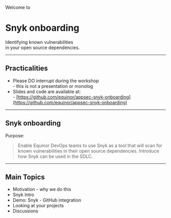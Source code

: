 <!-- .slide: data-background-image="./content/images/appsec-icon.svg" data-background-size="7%" data-background-position="right 2% top 2%"-->
Welcome to
# Snyk onboarding

Identifying known vulnerabilities </br>in your open source dependencies.

---

## Practicalities

- Please DO interrupt during the workshop</br> - this is not a presentation or monolog
- Slides and code are available at: </br> - [https://github.com/equinor/appsec-snyk-onboarding](https://github.com/equinor/appsec-snyk-onboarding)

---

## Snyk onboarding

Purpose:

> Enable Equinor DevOps teams to use Snyk as a tool that will scan for known vulnerabilities
> in their open source dependencies. Introduce how Snyk can be used in the SDLC.

---

## Main Topics

- Motivation - why we do this <!-- .element: style="font-size:0.8em"-->
- Snyk Intro   <!-- .element: style="font-size:0.8em"-->
- Demo: Snyk - GitHub integration <!-- .element: style="font-size:0.8em"-->
- Looking at your projects <!-- .element: style="font-size:0.8em"-->
- Discussions <!-- .element: style="font-size:0.8em"-->
